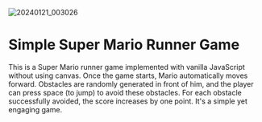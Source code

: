 ![20240121_003026](https://github.com/romantech/super-mario/assets/8604840/fc57431b-cb73-4c50-9ac2-03591ef0b192)


# Simple Super Mario Runner Game

This is a Super Mario runner game implemented with vanilla JavaScript without using canvas. 
Once the game starts, Mario automatically moves forward. Obstacles are randomly generated in front of him, and the player can press space (to jump) to avoid these obstacles. For each obstacle successfully avoided, the score increases by one point. It's a simple yet engaging game.
